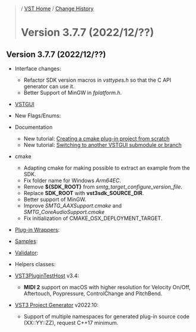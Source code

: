 >/ [VST Home](../) / [Change History](./Index.md)
>
># Version 3.7.7 (2022/12/??)

## Version 3.7.7 (2022/12/??)

- Interface changes:
  - Refactor SDK version macros in *vsttypes.h* so that the C API generator can use it.
  - Better Support of MinGW in *fplatform.h*.

- [VSTGUI](../What+is+the+VST+3+SDK/VSTGUI.md)

- New Flags/Enums:
  
- Documentation
  - New tutorial: [Creating a cmake plug-in project from scratch](../Tutorials/Creating+a+plug-in+from+scratch.md)
  - New tutorial: [Switching to another VSTGUI submodule or branch](../Tutorials/Switching+to+another-VSTGUI+submodule+or+branch.md)

- cmake
  - Adapting cmake for making possible to extract an example from the SDK.
  - Fix folder name for Windows *Arm64EC*.
  - Remove **${SDK_ROOT}** from *smtg_target_configure_version_file*.
  - Replace **SDK_ROOT** with **vst3sdk_SOURCE_DIR**.
  - Better support of MinGW.
  - Improve *SMTG_AAXSupport.cmake* and *SMTG_CoreAudioSupport.cmake*
  - Fix initialization of CMAKE_OSX_DEPLOYMENT_TARGET.

- [Plug-in Wrappers](../What+is+the+VST+3+SDK/Wrappers/Index.md):

- [Samples](../What+is+the+VST+3+SDK/Plug-in+Examples.md):

- [Validator](../What+is+the+VST+3+SDK/Index.md#validator-command-line):

- Helpers classes:

- [VST3PluginTestHost](../What+is+the+VST+3+SDK/Plug-in+Test+Host.md) v3.4:
  - **MIDI 2** support on macOS with higher resolution for Velocity On/Off, Aftertouch, Poypressure, ControlChange and PitchBend.

- [VST3 Project Generator](../What+is+the+VST+3+SDK/Project+Generator.md) v2022.10:
  - Support of multiple namespaces for generated plug-in source code (XX::YY::ZZ), request C++17 minimum.
